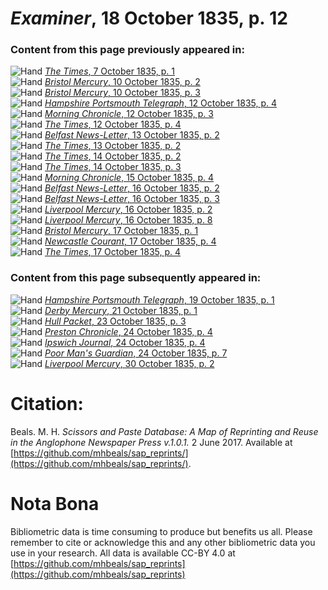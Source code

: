 # *Examiner*, 18 October 1835, p. 12  
  
### Content from this page previously appeared in:  
![Hand](http://scissorsandpaste.net/wp-content/uploads/2017/06/smallhandpointer.png) [*The Times*, 7 October 1835, p. 1](https://mhbeals.github.io/sap_html/The-Times/The-Times-7-October-1835-p-1)  
![Hand](http://scissorsandpaste.net/wp-content/uploads/2017/06/smallhandpointer.png) [*Bristol Mercury*, 10 October 1835, p. 2](https://mhbeals.github.io/sap_html/Bristol-Mercury/Bristol-Mercury-10-October-1835-p-2)  
![Hand](http://scissorsandpaste.net/wp-content/uploads/2017/06/smallhandpointer.png) [*Bristol Mercury*, 10 October 1835, p. 3](https://mhbeals.github.io/sap_html/Bristol-Mercury/Bristol-Mercury-10-October-1835-p-3)  
![Hand](http://scissorsandpaste.net/wp-content/uploads/2017/06/smallhandpointer.png) [*Hampshire Portsmouth Telegraph*, 12 October 1835, p. 4](https://mhbeals.github.io/sap_html/Hampshire-Portsmouth-Telegraph/Hampshire-Portsmouth-Telegraph-12-October-1835-p-4)  
![Hand](http://scissorsandpaste.net/wp-content/uploads/2017/06/smallhandpointer.png) [*Morning Chronicle*, 12 October 1835, p. 3](https://mhbeals.github.io/sap_html/Morning-Chronicle/Morning-Chronicle-12-October-1835-p-3)  
![Hand](http://scissorsandpaste.net/wp-content/uploads/2017/06/smallhandpointer.png) [*The Times*, 12 October 1835, p. 4](https://mhbeals.github.io/sap_html/The-Times/The-Times-12-October-1835-p-4)  
![Hand](http://scissorsandpaste.net/wp-content/uploads/2017/06/smallhandpointer.png) [*Belfast News-Letter*, 13 October 1835, p. 2](https://mhbeals.github.io/sap_html/Belfast-News-Letter/Belfast-News-Letter-13-October-1835-p-2)  
![Hand](http://scissorsandpaste.net/wp-content/uploads/2017/06/smallhandpointer.png) [*The Times*, 13 October 1835, p. 2](https://mhbeals.github.io/sap_html/The-Times/The-Times-13-October-1835-p-2)  
![Hand](http://scissorsandpaste.net/wp-content/uploads/2017/06/smallhandpointer.png) [*The Times*, 14 October 1835, p. 2](https://mhbeals.github.io/sap_html/The-Times/The-Times-14-October-1835-p-2)  
![Hand](http://scissorsandpaste.net/wp-content/uploads/2017/06/smallhandpointer.png) [*The Times*, 14 October 1835, p. 3](https://mhbeals.github.io/sap_html/The-Times/The-Times-14-October-1835-p-3)  
![Hand](http://scissorsandpaste.net/wp-content/uploads/2017/06/smallhandpointer.png) [*Morning Chronicle*, 15 October 1835, p. 4](https://mhbeals.github.io/sap_html/Morning-Chronicle/Morning-Chronicle-15-October-1835-p-4)  
![Hand](http://scissorsandpaste.net/wp-content/uploads/2017/06/smallhandpointer.png) [*Belfast News-Letter*, 16 October 1835, p. 2](https://mhbeals.github.io/sap_html/Belfast-News-Letter/Belfast-News-Letter-16-October-1835-p-2)  
![Hand](http://scissorsandpaste.net/wp-content/uploads/2017/06/smallhandpointer.png) [*Belfast News-Letter*, 16 October 1835, p. 3](https://mhbeals.github.io/sap_html/Belfast-News-Letter/Belfast-News-Letter-16-October-1835-p-3)  
![Hand](http://scissorsandpaste.net/wp-content/uploads/2017/06/smallhandpointer.png) [*Liverpool Mercury*, 16 October 1835, p. 2](https://mhbeals.github.io/sap_html/Liverpool-Mercury/Liverpool-Mercury-16-October-1835-p-2)  
![Hand](http://scissorsandpaste.net/wp-content/uploads/2017/06/smallhandpointer.png) [*Liverpool Mercury*, 16 October 1835, p. 8](https://mhbeals.github.io/sap_html/Liverpool-Mercury/Liverpool-Mercury-16-October-1835-p-8)  
![Hand](http://scissorsandpaste.net/wp-content/uploads/2017/06/smallhandpointer.png) [*Bristol Mercury*, 17 October 1835, p. 1](https://mhbeals.github.io/sap_html/Bristol-Mercury/Bristol-Mercury-17-October-1835-p-1)  
![Hand](http://scissorsandpaste.net/wp-content/uploads/2017/06/smallhandpointer.png) [*Newcastle Courant*, 17 October 1835, p. 4](https://mhbeals.github.io/sap_html/Newcastle-Courant/Newcastle-Courant-17-October-1835-p-4)  
![Hand](http://scissorsandpaste.net/wp-content/uploads/2017/06/smallhandpointer.png) [*The Times*, 17 October 1835, p. 4](https://mhbeals.github.io/sap_html/The-Times/The-Times-17-October-1835-p-4)  
  
### Content from this page subsequently appeared in:  
![Hand](http://scissorsandpaste.net/wp-content/uploads/2017/06/smallhandpointer.png) [*Hampshire Portsmouth Telegraph*, 19 October 1835, p. 1](https://mhbeals.github.io/sap_html/Hampshire-Portsmouth-Telegraph/Hampshire-Portsmouth-Telegraph-19-October-1835-p-1)  
![Hand](http://scissorsandpaste.net/wp-content/uploads/2017/06/smallhandpointer.png) [*Derby Mercury*, 21 October 1835, p. 1](https://mhbeals.github.io/sap_html/Derby-Mercury/Derby-Mercury-21-October-1835-p-1)  
![Hand](http://scissorsandpaste.net/wp-content/uploads/2017/06/smallhandpointer.png) [*Hull Packet*, 23 October 1835, p. 3](https://mhbeals.github.io/sap_html/Hull-Packet/Hull-Packet-23-October-1835-p-3)  
![Hand](http://scissorsandpaste.net/wp-content/uploads/2017/06/smallhandpointer.png) [*Preston Chronicle*, 24 October 1835, p. 4](https://mhbeals.github.io/sap_html/Preston-Chronicle/Preston-Chronicle-24-October-1835-p-4)  
![Hand](http://scissorsandpaste.net/wp-content/uploads/2017/06/smallhandpointer.png) [*Ipswich Journal*, 24 October 1835, p. 4](https://mhbeals.github.io/sap_html/Ipswich-Journal/Ipswich-Journal-24-October-1835-p-4)  
![Hand](http://scissorsandpaste.net/wp-content/uploads/2017/06/smallhandpointer.png) [*Poor Man's Guardian*, 24 October 1835, p. 7](https://mhbeals.github.io/sap_html/Poor-Man's-Guardian/Poor-Man's-Guardian-24-October-1835-p-7)  
![Hand](http://scissorsandpaste.net/wp-content/uploads/2017/06/smallhandpointer.png) [*Liverpool Mercury*, 30 October 1835, p. 2](https://mhbeals.github.io/sap_html/Liverpool-Mercury/Liverpool-Mercury-30-October-1835-p-2)  


# Citation: 

Beals. M. H. *Scissors and Paste Database: A Map of Reprinting and Reuse in the Anglophone Newspaper Press v.1.0.1.* 2 June 2017. Available at [https://github.com/mhbeals/sap_reprints/](https://github.com/mhbeals/sap_reprints/). 

# Nota Bona

Bibliometric data is time consuming to produce but benefits us all. Please remember to cite or acknowledge this and any other bibliometric data you use in your research. All data is available CC-BY 4.0 at [https://github.com/mhbeals/sap_reprints](https://github.com/mhbeals/sap_reprints)